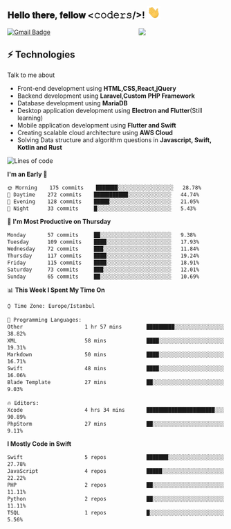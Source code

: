 <h2> 𝐇𝐞𝐥𝐥𝐨 𝐭𝐡𝐞𝐫𝐞, 𝐟𝐞𝐥𝐥𝐨𝐰 <𝚌𝚘𝚍𝚎𝚛𝚜/>! <img src="https://raw.githubusercontent.com/ABSphreak/ABSphreak/master/gifs/Hi.gif" width="30px"></h2>

<img align='right' src='https://user-images.githubusercontent.com/5713670/87202985-820dcb80-c2b6-11ea-9f56-7ec461c497c3.gif' width='200"'>

[![Gmail Badge](https://img.shields.io/badge/-osein.wtr@gmail.com-c14438?style=flat-square&logo=Gmail&logoColor=white&link=mailto:osein.wtr@gmail.com)](mailto:osein.wtr@gmail.com)


## ⚡ Technologies
Talk to me about
- Front-end development using **HTML,CSS,React,jQuery**
- Backend development using **Laravel,Custom PHP Framework**
- Database development using **MariaDB**
- Desktop application development using **Electron and Flutter**(Still learning)
- Mobile application development using **Flutter and Swift**
- Creating scalable cloud architecture using **AWS Cloud**
- Solving Data structure and algorithm questions in **Javascript, Swift, Kotlin and Rust**

<!--## Hello World!! 🤔
- 💬 Ask me about anything an everything.
- 📫 Read my blogs: [Harsh Blog](https://harshblog.xyz)
- 🎯 Portfolio site: [Portfolio](https://harshkumarkhatri.github.io/Portfolio-Site/index.html)
- 🔔 Subscribe:- [Harsh Kumar Khatri](https://www.youtube.com/channel/UCKNtMU9M559bmXxKoT6YeJw)
- ⚡ Fun fact: Internet users blink less than usual.-->

<!--START_SECTION:waka-->
![Lines of code](https://img.shields.io/badge/From%20Hello%20World%20I%27ve%20Written-26.3%20million%20lines%20of%20code-blue)

**I'm an Early 🐤** 

```text
🌞 Morning    175 commits    ███████░░░░░░░░░░░░░░░░░░   28.78% 
🌆 Daytime    272 commits    ███████████░░░░░░░░░░░░░░   44.74% 
🌃 Evening    128 commits    █████░░░░░░░░░░░░░░░░░░░░   21.05% 
🌙 Night      33 commits     █░░░░░░░░░░░░░░░░░░░░░░░░   5.43%

```
📅 **I'm Most Productive on Thursday** 

```text
Monday       57 commits     ██░░░░░░░░░░░░░░░░░░░░░░░   9.38% 
Tuesday      109 commits    ████░░░░░░░░░░░░░░░░░░░░░   17.93% 
Wednesday    72 commits     ███░░░░░░░░░░░░░░░░░░░░░░   11.84% 
Thursday     117 commits    ████░░░░░░░░░░░░░░░░░░░░░   19.24% 
Friday       115 commits    ████░░░░░░░░░░░░░░░░░░░░░   18.91% 
Saturday     73 commits     ███░░░░░░░░░░░░░░░░░░░░░░   12.01% 
Sunday       65 commits     ██░░░░░░░░░░░░░░░░░░░░░░░   10.69%

```


📊 **This Week I Spent My Time On** 

```text
⌚︎ Time Zone: Europe/Istanbul

💬 Programming Languages: 
Other                    1 hr 57 mins        █████████░░░░░░░░░░░░░░░░   38.82% 
XML                      58 mins             ████░░░░░░░░░░░░░░░░░░░░░   19.31% 
Markdown                 50 mins             ████░░░░░░░░░░░░░░░░░░░░░   16.71% 
Swift                    48 mins             ████░░░░░░░░░░░░░░░░░░░░░   16.06% 
Blade Template           27 mins             ██░░░░░░░░░░░░░░░░░░░░░░░   9.03%

🔥 Editors: 
Xcode                    4 hrs 34 mins       ██████████████████████░░░   90.89% 
PhpStorm                 27 mins             ██░░░░░░░░░░░░░░░░░░░░░░░   9.11%

```

**I Mostly Code in Swift** 

```text
Swift                    5 repos             ███████░░░░░░░░░░░░░░░░░░   27.78% 
JavaScript               4 repos             █████░░░░░░░░░░░░░░░░░░░░   22.22% 
PHP                      2 repos             ██░░░░░░░░░░░░░░░░░░░░░░░   11.11% 
Python                   2 repos             ██░░░░░░░░░░░░░░░░░░░░░░░   11.11% 
TSQL                     1 repos             █░░░░░░░░░░░░░░░░░░░░░░░░   5.56%

```



<!--END_SECTION:waka-->
